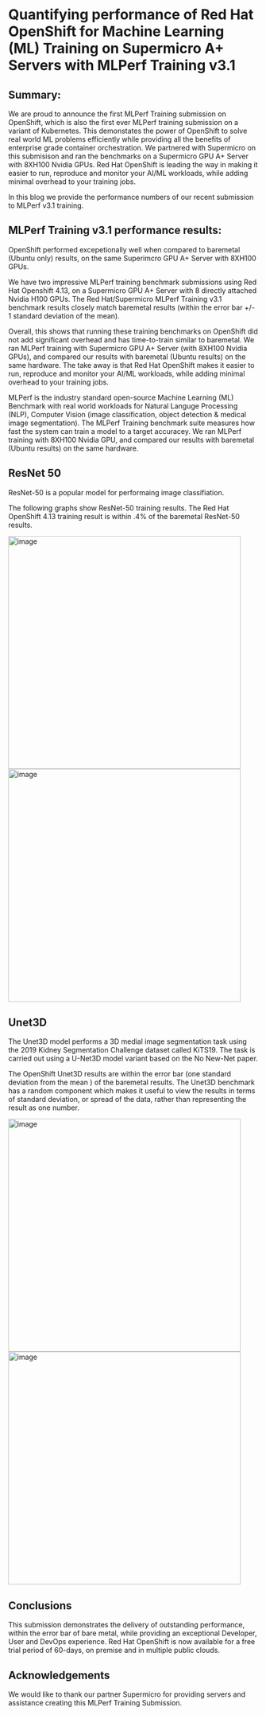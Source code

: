 # Quantifying performance of Red Hat OpenShift for Machine Learning (ML) Training on Supermicro  A+ Servers with MLPerf Training v3.1

## Summary:
We are proud to announce the first MLPerf Training submission on OpenShift, which is also the first ever MLPerf training submission on a variant of Kubernetes.  This demonstates the power of OpenShift to solve real world ML problems efficiently while providing all the benefits of enterprise grade container orchestration. We partnered with Supermicro on this submisison and ran the benchmarks on a Supermicro GPU A+ Server with 8XH100 Nvidia GPUs. Red Hat OpenShift is leading the way in making it easier to run, reproduce and monitor your AI/ML workloads, while adding minimal overhead to your training jobs.  

In this blog we provide the performance numbers of our recent submission to MLPerf v3.1 training. 


## MLPerf Training v3.1 performance results:


OpenShift performed excepetionally well when compared to baremetal (Ubuntu only) results, on the same Superimcro GPU A+ Server with 8XH100 GPUs. 

We have two impressive MLPerf training benchmark submissions using Red Hat Openshift 4.13, on a Supermicro GPU A+ Server with 8 directly attached Nvidia H100 GPUs.  The Red Hat/Supermicro MLPerf Training v3.1 benchmark results closely match baremetal results (within the error bar +/- 1 standard deviation of the mean). 


Overall, this shows that running these training benchmarks on OpenShift did not add significant overhead and has time-to-train similar to baremetal. We ran MLPerf training with Supermicro GPU A+ Server (with 8XH100 Nvidia GPUs), and compared our results with baremetal (Ubuntu results) on the same hardware.   The take away is that Red Hat OpenShift makes it easier to run, reproduce and monitor your AI/ML workloads, while adding minimal overhead to your training jobs.

MLPerf is the industry standard open-source Machine Learning (ML) Benchmark with real world workloads for Natural Languge Processing (NLP), Computer Vision (image classification, object detection & medical image segmentation). The MLPerf Training benchmark suite measures how fast the system can train a model to a target accuracey. We ran MLPerf training with 8XH100 Nvidia GPU, and compared our results with baremetal (Ubuntu results) on the same hardware.

## ResNet 50 

ResNet-50 is a popular model for performaing image classifiation.  

The following graphs show ResNet-50 training results.  The Red Hat OpenShift 4.13 training result is within .4% of the baremetal ResNet-50 results. 

<img width="468" alt="image" src="https://github.com/openshift-psap/blog-MLPerfTraining-v3.1/assets/3208719/c494d8c3-903d-4e48-afb4-fd318bd035a4">

<img width="468" alt="image" src="https://github.com/openshift-psap/blog-MLPerfTraining-v3.1/assets/3208719/be2ba6be-d0ce-4a52-b309-0a5cc84e27af">

## Unet3D

The Unet3D model performs a 3D medial image segmentation task using the 2019 Kidney Segmentation Challenge dataset called KiTS19.  The task is carried out using a U-Net3D model variant based on the No New-Net paper. 


The OpenShift Unet3D results are within the error bar (one standard deviation from the mean ) of the baremetal results.  The Unet3D benchmark has a random component which makes it useful to view the results in terms of standard deviation, or spread of the data, rather than representing the result as one number. 

<img width="468" alt="image" src="https://github.com/openshift-psap/blog-MLPerfTraining-v3.1/assets/3208719/2d1ec0b4-0ea7-481a-aee0-406a661b6995">

<img width="468" alt="image" src="https://github.com/openshift-psap/blog-MLPerfTraining-v3.1/assets/3208719/207055aa-55bf-43bb-8179-4e3be27b1350">


## Conclusions 

This submission demonstrates the delivery of outstanding performance, within the error bar of bare metal, while providing an exceptional Developer, User and DevOps experience.
Red Hat OpenShift is now available for a free trial period of 60-days, on premise and in multiple public clouds. 




## Acknowledgements

We would like to thank our partner Supermicro for providing servers and assistance creating this MLPerf Training Submission. 
